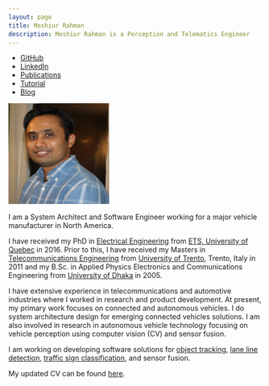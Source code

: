```yaml
---
layout: page
title: Moshiur Rahman
description: Moshiur Rahman is a Perception and Telematics Engineer
---
```


<div class="navbar">
 <div class="navbar-inner">
    <ul class="nav">
	<li><a href="https://github.com/moshiurmmr">GitHub</a></li>
	<li><a href="https://www.linkedin.com/in/m-moshiur-rahman/">LinkedIn</a></li>
	<li><a href="https://scholar.google.ca/citations?hl=en&user=DLBH9XYAAAAJ&view_op=list_works&gmla=AJsN-F6TgFN0OMsqYPt0Z6tIkJNGwo8xvuwCtpVuD8IIWGA90gRa7M6KsBEOmUFXfn12Dvhb59NuJPAYGNiCt_4bhD8DXpNifbFdAWcfUA4vozz7MyBAqh0">Publications</a></li>	
	<li><a href="https://github.com/moshiurmmr/moshiur_site/tutorials">Tutorial</a></li>
	<li><a href="https://github.com/moshiurmmr/moshiur_site/blog">Blog</a></li>
    </ul>
</div>
 </div>

<!-- commenting the following lines
<div class ="span2">
<a href="assests/github_pic.jpg">
  <img src="assests/github_pic.jpg"
   title="Moshiur Rahman" alt="Moshiur Rahman"/></a>
</div>
-->

<!--
<a href="url"><img src="https://github.com/moshiurmmr/moshiur_site/github_pic.jpg" align="left" height="50" width="50"/></a>
-->
<img src="assets/github_pic.jpg" height="200" width="200" />


I am a System Architect and Software Engineer working for a major vehicle manufacturer in North America.

I have received my PhD in [Electrical Engineering](https://www.etsmtl.ca/ETS/Gouvernance/Decanats-et-departements/departement-genie-electrique) from [ETS, University of Quebec](https://www.etsmtl.ca/) in 2016. Prior to this, I have received my Masters in 
[Telecommunications Engineering](https://offertaformativa.unitn.it/en/lm/telecommunications-engineering) from 
[University of Trento](https://www.unitn.it/en), Trento, Italy in 2011 and my 
B.Sc. in Applied Physics Electronics and Communications Engineering from [University of Dhaka](https://www.du.ac.bd/home) in 2005.

I have extensive experience in telecommunications and automotive industries where I worked in research and product development. 
At present, my primary work focuses on connected and autonomous vehicles. I do system architecture design for emerging 
connected vehicles solutions. I am also involved in research in autonomous vehicle technology focusing on vehicle perception 
using computer vision (CV) and sensor fusion. 

I am working on developing software solutions for [object tracking](https://github.com/moshiurmmr/Object_Tracking_Using_Extended_Kalman_Filter), [lane line detection](https://github.com/moshiurmmr/Lane_Line_Detection), [traffic sign classification](https://github.com/moshiurmmr/Traffic_Sign_Classification), and sensor fusion.

My updated CV can be found [here](assets/Moshiur_Rahman.pdf).
